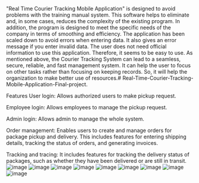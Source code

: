 "Real Time Courier Tracking Mobile Application" is designed to avoid problems with the training manual system. This software helps to eliminate and, in some cases, reduces the complexity of the existing program. In addition, the program is designed to meet the specific needs of the company in terms of smoothing and efficiency. The application has been scaled down to avoid errors when entering data. It also gives an error message if you enter invalid data. The user does not need official information to use this application. Therefore, it seems to be easy to use. As mentioned above, the Courier Tracking System can lead to a seamless, secure, reliable, and fast management system. It can help the user to focus on other tasks rather than focusing on keeping records. So, it will help the organization to make better use of resources.# Real-Time-Courier-Tracking-Mobile-Application-Final-project.

Features
User login: Allows authorized users to make pickup request.

Employee login: Allows employees to manage the pickup request.

Admin login: Allows admin to manage the whole system.

Order management: Enables users to create and manage orders for package pickup and delivery. This includes features for entering shipping details, tracking the status of orders, and generating invoices.

Tracking and tracing: It includes features for tracking the delivery status of packages, such as whether they have been delivered or are still in transit.
![image](https://github.com/dulyana/Real-Time-Courier-Tracking-Mobile-Application-Final-project/assets/67815837/c9a7c727-61d3-4f95-b906-35e5b99fc7ed)
![image](https://github.com/dulyana/Real-Time-Courier-Tracking-Mobile-Application-Final-project/assets/67815837/9517fa3d-84fc-4985-a9fa-657c951eaeab)
![image](https://github.com/dulyana/Real-Time-Courier-Tracking-Mobile-Application-Final-project/assets/67815837/bea960a7-f3af-4fbb-a0d7-1d78c5f524dc)
![image](https://github.com/dulyana/Real-Time-Courier-Tracking-Mobile-Application-Final-project/assets/67815837/bf09244e-c9c1-4014-9513-f53c6ea334dc)
![image](https://github.com/dulyana/Real-Time-Courier-Tracking-Mobile-Application-Final-project/assets/67815837/60b58d7e-758a-42e1-b7fa-63324d3a1638)
![image](https://github.com/dulyana/Real-Time-Courier-Tracking-Mobile-Application-Final-project/assets/67815837/756bf969-d259-4533-8ced-c4d1543491ed)
![image](https://github.com/dulyana/Real-Time-Courier-Tracking-Mobile-Application-Final-project/assets/67815837/074739f7-f6ad-446b-b85e-6dff2ae585a8)
![image](https://github.com/dulyana/Real-Time-Courier-Tracking-Mobile-Application-Final-project/assets/67815837/75df5655-7fd4-487a-a0b0-e7ec30145268)
![image](https://github.com/dulyana/Real-Time-Courier-Tracking-Mobile-Application-Final-project/assets/67815837/5b2b6a48-fc83-419e-8595-4c76da20153c)






